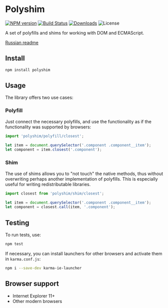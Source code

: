 # Polyshim

[![NPM version](http://img.shields.io/npm/v/polyshim.svg?style=flat)](https://www.npmjs.org/package/polyshim)
[![Build Status](https://img.shields.io/travis/paulzi/oopify/master.svg)](https://travis-ci.org/paulzi/polyshim)
[![Downloads](https://img.shields.io/npm/dt/polyshim.svg)](https://www.npmjs.org/package/polyshim)
![License](https://img.shields.io/npm/l/express.svg)

A set of polyfills and shims for working with DOM and ECMAScript.

[Russian readme](https://github.com/paulzi/polyshim/blob/master/README.ru.md)

## Install

```sh
npm install polyshim
```

## Usage

The library offers two use cases:

### Polyfill

Just connect the necessary polyfills, and use the functionality as if the functionality was supported by browsers:

```javascript
import 'polyshim/polyfill/closest';

let item = document.querySelector('.component .component__item');
let component = item.closest('.component');
```

### Shim

The use of shims allows you to "not touch" the native methods, thus without overwriting perhaps another implementation of polyfills. This is especially useful for writing redistributable libraries.

```javascript
import closest from 'polyshim/shim/closest';

let item = document.querySelector('.component .component__item');
let component = closest.call(item, '.component');
```

## Testing

To run tests, use:

```sh
npm test
```

If necessary, you can install launchers for other browsers and activate them in `karma.conf.js`:

```sh
npm i --save-dev karma-ie-launcher
```

## Browser support

- Internet Explorer 11+
- Other modern browsers
